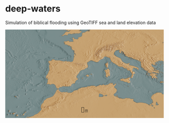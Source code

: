 # deep-waters
Simulation of biblical flooding using GeoTIFF sea and land elevation data

![deep-waters](/img0000.png)
